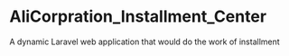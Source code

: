 # AliCorpration_Installment_Center
A dynamic Laravel web application that would do the work of installment 
